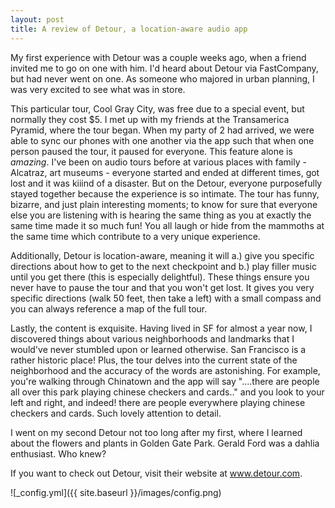 ```yaml
---
layout: post
title: A review of Detour, a location-aware audio app
---
```


My first experience with Detour was a couple weeks ago, when a friend invited me to go on one with him. I'd heard about Detour via FastCompany, but had never went on one. As someone who majored in urban planning, I was very excited to see what was in store.

This particular tour, Cool Gray City, was free due to a special event, but normally they cost $5. I met up with my friends at the Transamerica Pyramid, where the tour began. When my party of 2 had arrived, we were able to sync our phones with one another via the app such that when one person paused the tour, it paused for everyone. This feature alone is *amazing*. I've been on audio tours before at various places with family - Alcatraz, art museums - everyone started and ended at different times, got lost and it was kiiind of a disaster. But on the Detour, everyone purposefully stayed together because the experience is so intimate. The tour has funny, bizarre, and just plain interesting moments; to know for sure that everyone else you are listening with is hearing the same thing as you at exactly the same time made it so much fun! You all laugh or hide from the mammoths at the same time which contribute to a very unique experience.

Additionally, Detour is location-aware, meaning it will a.) give you specific directions about how to get to the next checkpoint and b.) play filler music until you get there (this is especially delightful). These things ensure you never have to pause the tour and that you won't get lost. It gives you very specific directions (walk 50 feet, then take a left) with a small compass and you can always reference a map of the full tour. 

Lastly, the content is exquisite. Having lived in SF for almost a year now, I discovered things about various neighborhoods and landmarks that I would've never stumbled upon or learned otherwise. San Francisco is a rather historic place! Plus, the tour delves into the current state of the neighborhood and the accuracy of the words are astonishing. For example, you're walking through Chinatown and the app will say "....there are people all over this park playing chinese checkers and cards.." and you look to your left and right, and indeed! there are people everywhere playing chinese checkers and cards. Such lovely attention to detail.

I went on my second Detour not too long after my first, where I learned about the flowers and plants in Golden Gate Park. Gerald Ford was a dahlia enthusiast. Who knew?

If you want to check out Detour, visit their website at www.detour.com.


![_config.yml]({{ site.baseurl }}/images/config.png)
